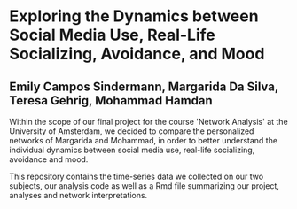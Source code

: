 # Exploring the Dynamics between Social Media Use, Real-Life Socializing, Avoidance, and Mood  
## Emily Campos Sindermann, Margarida Da Silva, Teresa Gehrig, Mohammad Hamdan

Within the scope of our final project for the course 'Network Analysis' at the University of Amsterdam, we decided to compare the personalized networks of Margarida and Mohammad, in order to better understand the individual dynamics between social media use, real-life socializing, avoidance and mood. 

This repository contains the time-series data we collected on our two subjects, our analysis code as well as a Rmd file summarizing our project, analyses and network interpretations. 

